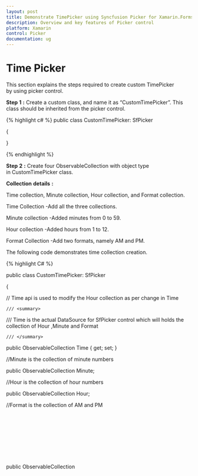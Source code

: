```yaml
---
layout: post
title: Demonstrate TimePicker using Syncfusion Picker for Xamarin.Forms
description: Overview and key features of Picker control
platform: Xamarin
control: Picker
documentation: ug
---
```



# Time Picker

This section explains the steps required to create custom TimePicker by using picker control.

**Step** **1** **:** Create a custom class, and name it as “CustomTimePicker”. This class should be inherited from the picker control.

{% highlight c# %}
public class CustomTimePicker: SfPicker

{

}

{% endhighlight %}

**Step** **2** **:** Create four ObservableCollection with object type in CustomTimePicker class.

**Collection** **details** **:**

Time collection, Minute collection, Hour collection, and Format collection.

Time Collection -Add all the three collections.

Minute collection -Added minutes from 0 to 59.

Hour collection -Added hours from 1 to 12.

Format Collection -Add two formats, namely AM and PM.

The following code demonstrates time collection creation.

{% highlight C# %}

public class CustomTimePicker: SfPicker
    
{
  
// Time api is used to modify the Hour collection as per change in Time

    /// <summary>

/// Time is the actual DataSource for SfPicker control which will holds the collection of Hour ,Minute and Format

    /// </summary>

public ObservableCollection<object> Time { get; set; }

//Minute is the collection of minute numbers

public ObservableCollection<object> Minute;

//Hour is the collection of hour numbers

public ObservableCollection<object> Hour;

//Format is the collection of AM and PM

public ObservableCollection<object> Format;

    /// <summary>

/// Header api is holds the column name for every column in time picker

    /// </summary>
        
public ObservableCollection<string> Headers { get; set; }

public CustomTimePicker()

{

Time = new ObservableCollection<object>();
            
Hour = new ObservableCollection<object>();
            
Minute = new ObservableCollection<object>();
            
Format = new ObservableCollection<object>();
            
PopulateTimeCollection();
            
this.ItemsSource = Time;

}

private void PopulateTimeCollection()
        
{
            
//Populate Hour
        
for (int i = 1; i <= 12; i++)
        
{
        
Hour.Add(i.ToString());
        
}

//Populate Minute
        
for (int j = 0; j < 60; j++)
        
{

if (j < 10)

{
        
Minute.Add("0" + j);
        
}
        
else
        
Minute.Add(j.ToString());
        
}


//Populate Format

Format.Add("AM");

Format.Add("PM");

Time.Add(Hour);

Time.Add(Minute);

Time.Add(Format);

}

}

{% endhighlight %}

**Step** **3** **:** Define each column headers “Hour”, “Minute”, and “Format” by using the ColumnHeaderText property of picker control. The following code demonstrates how to define header for each column of picker control.

{% highlight c# %}

public class CustomTimePicker: SfPicker

{

/// <summary>

/// Header API is holds the column name for every column in time picker

/// </summary>



public ObservableCollection<string> Headers { get; set; }

public CustomTimePicker()

{

Headers = new ObservableCollection<string>();

if (Device.RuntimePlatform == Device.Android)

{

Headers.Add("HOUR");

Headers.Add("MINUTE");

Headers.Add("FORMAT");

}

else

{

Headers.Add("Hour");

Headers.Add("Minute");

Headers.Add("Format");

}

//SfPicker header text

HeaderText = "TIME PICKER";



// Column header text collection

this.ColumnHeaderText = Headers;

}

}



{% endhighlight %}

**Step** **4** **:** Finally, enable the picker header, column header, and footer by using the ShowHeader,ShowFooter, and ShowColumnHeader properties.

{% highlight c# %}

public CustomTimePicker()

{

//Enable Footer of SfPicker

ShowFooter = true;

//Enable Header of SfPicker

ShowHeader = true;

//Enable Column Header of SfPicker

ShowColumnHeader = true;

}

{% endhighlight %}

**Step** **5** **:** Add the CustomTimePicker control in main XAML page. Please refer the following code snippets.

{% tabs %}
{% highlight xaml %}

<ContentPage xmlns="http://xamarin.com/schemas/2014/forms"

xmlns:x="http://schemas.microsoft.com/winfx/2009/xaml"

xmlns:local="clr-namespace:TimePicker"

x:Class="TimePicker.MainPage"

xmlns:picker="clr-namespace:Syncfusion.SfPicker.XForms;assembly=Syncfusion.SfPicker.XForms">

<!--Assign the TimePickerViewModel to BindingContext of Page-->

<ContentPage.BindingContext>

<local:TimePickerViewModel />

</ContentPage.BindingContext>

<Grid>

<Button

Clicked="Button_Clicked"

HeightRequest="50"

VerticalOptions="Center"

HorizontalOptions="Center"

Text="Show TimePicker"

WidthRequest="200" />

<!--Initialize the CustomTimePicker-->

<local:CustomTimePicker

x:Name="date"

ColumnHeaderHeight="40"

HorizontalOptions="Center"

VerticalOptions="Center"

PickerHeight="400"

PickerMode="Dialog"

PickerWidth="300" 

SelectedItem="{Binding SelectedTime,Mode=TwoWay}"/>

</Grid>

</ContentPage>



{% endhighlight %}



{% highlight c# %}

public partial class MainPage : ContentPage

{

public MainPage()

{

InitializeComponent();

}

private void Button_Clicked(object sender, EventArgs e)

{

//open picker dialog

date.IsOpen = !date.IsOpen;

}

}



{% endhighlight %}
{% endtabs %}


The following screenshot illustrates the output of the above code snippets.

![Xamarin.Forms Picker](images/timepicker_img1.jpeg)

You can download the TimePicker sample for reference from the following link.

Sample link: [TimePicker](http://www.syncfusion.com/downloads/support/directtrac/general/ze/TimePicker2023840373)
